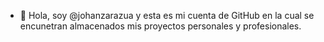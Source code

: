 

- 👋 Hola, soy @johanzarazua y esta es mi cuenta de GitHub en la cual se encunetran almacenados mis proyectos personales y profesionales.

<!---
johanzarazua/johanzarazua is a ✨ special ✨ repository because its `README.md` (this file) appears on your GitHub profile.
You can click the Preview link to take a look at your changes.
--->
